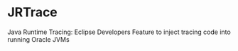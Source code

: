 JRTrace
=======

Java Runtime Tracing: Eclipse Developers Feature to inject tracing code into running Oracle JVMs
